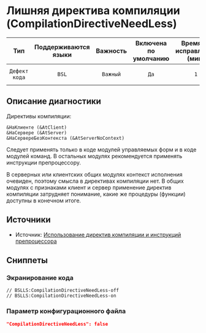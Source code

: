 # Лишняя директива компиляции (CompilationDirectiveNeedLess)

|      Тип      |    Поддерживаются<br>языки    | Важность |    Включена<br>по умолчанию    |    Время на<br>исправление (мин)    |                         Теги                          |
|:-------------:|:-----------------------------:|:--------:|:------------------------------:|:-----------------------------------:|:-----------------------------------------------------:|
| `Дефект кода` |             `BSL`             | `Важный` |              `Да`              |                 `1`                 |       `clumsy`<br>`standard`<br>`unpredictable`       |

<!-- Блоки выше заполняются автоматически, не трогать -->
## Описание диагностики

Директивы компиляции:

```bsl
&НаКлиенте (&AtClient)
&НаСервере (&AtServer)
&НаСервереБезКонтекста (&AtServerNoContext)
```

Следует применять только в коде модулей управляемых форм и в коде модулей команд. В остальных модулях рекомендуется 
применять инструкции препроцессору.

В серверных или клиентских общих модулях контекст исполнения очевиден, поэтому смысла в директивах компиляции нет. 
В общих модулях с признаками клиент и сервер применение директив компиляции затрудняет понимание, какие же 
процедуры (функции) доступны в конечном итоге.

## Источники
* Источник: [Использование директив компиляции и инструкций препроцессора](https://its.1c.ru/db/v8std#content:439:hdoc)

## Сниппеты

<!-- Блоки ниже заполняются автоматически, не трогать -->
### Экранирование кода

```bsl
// BSLLS:CompilationDirectiveNeedLess-off
// BSLLS:CompilationDirectiveNeedLess-on
```

### Параметр конфигурационного файла

```json
"CompilationDirectiveNeedLess": false
```
